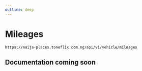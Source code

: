 ```yaml
---
outline: deep
---
```


# Mileages

<Badge type="warning" text="GET" /> `https://naija-places.toneflix.com.ng/api/v1/vehicle/mileages`

## Documentation coming soon
